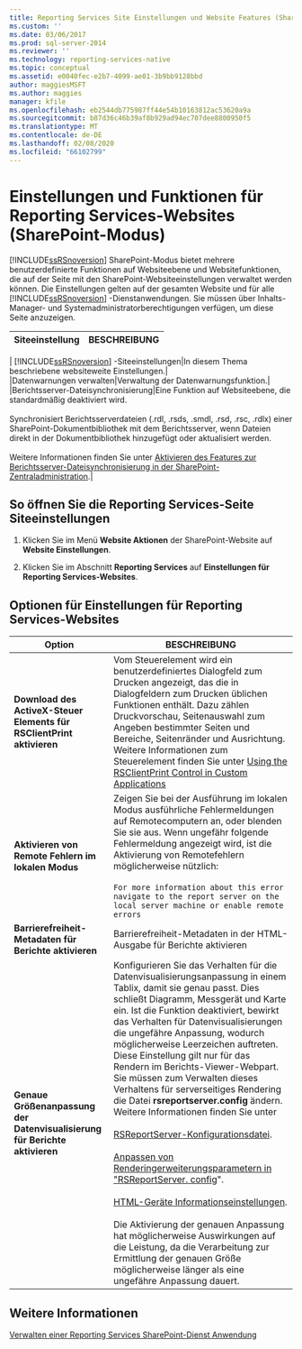 ```yaml
---
title: Reporting Services Site Einstellungen und Website Features (SharePoint-Modus) | Microsoft-Dokumentation
ms.custom: ''
ms.date: 03/06/2017
ms.prod: sql-server-2014
ms.reviewer: ''
ms.technology: reporting-services-native
ms.topic: conceptual
ms.assetid: e0040fec-e2b7-4099-ae01-3b9bb9128bbd
author: maggiesMSFT
ms.author: maggies
manager: kfile
ms.openlocfilehash: eb2544db775987ff44e54b10163812ac53620a9a
ms.sourcegitcommit: b87d36c46b39af8b929ad94ec707dee8800950f5
ms.translationtype: MT
ms.contentlocale: de-DE
ms.lasthandoff: 02/08/2020
ms.locfileid: "66102799"
---
```

# <a name="reporting-services-site-settings-and-site-featuressharepoint-mode"></a>Einstellungen und Funktionen für Reporting Services-Websites (SharePoint-Modus)
  
  [!INCLUDE[ssRSnoversion](../includes/ssrsnoversion-md.md)] SharePoint-Modus bietet mehrere benutzerdefinierte Funktionen auf Websiteebene und Websitefunktionen, die auf der Seite mit den SharePoint-Websiteeinstellungen verwaltet werden können. Die Einstellungen gelten auf der gesamten Website und für alle [!INCLUDE[ssRSnoversion](../includes/ssrsnoversion-md.md)] -Dienstanwendungen. Sie müssen über Inhalts-Manager- und Systemadministratorberechtigungen verfügen, um diese Seite anzuzeigen.  
  
|Siteeinstellung|BESCHREIBUNG|  
|------------------|-----------------|  
|
  [!INCLUDE[ssRSnoversion](../includes/ssrsnoversion-md.md)] -Siteeinstellungen|In diesem Thema beschriebene websiteweite Einstellungen.|  
|Datenwarnungen verwalten|Verwaltung der Datenwarnungsfunktion.|  
|Berichtsserver-Dateisynchronisierung|Eine Funktion auf Websiteebene, die standardmäßig deaktiviert wird.<br /><br /> Synchronisiert Berichtsserverdateien (.rdl, .rsds, .smdl, .rsd, .rsc, .rdlx) einer SharePoint-Dokumentbibliothek mit dem Berichtsserver, wenn Dateien direkt in der Dokumentbibliothek hinzugefügt oder aktualisiert werden.<br /><br /> Weitere Informationen finden Sie unter [Aktivieren des Features zur Berichtsserver-Dateisynchronisierung in der SharePoint-Zentraladministration](../../2014/reporting-services/activate-report-server-file-sync-feature-sharepoint-central-administration.md).|  
  
## <a name="to-open-the-reporting-services-site-settings-page"></a>So öffnen Sie die Reporting Services-Seite Siteeinstellungen  
  
1.  Klicken Sie im Menü **Website Aktionen** der SharePoint-Website auf **Website Einstellungen**.  
  
2.  Klicken Sie im Abschnitt **Reporting Services** auf **Einstellungen für Reporting Services-Websites**.  
  
## <a name="options-for-reporting-services-site-settings"></a>Optionen für Einstellungen für Reporting Services-Websites  
  
|Option|BESCHREIBUNG|  
|------------|-----------------|  
|**Download des ActiveX-Steuer Elements für RSClientPrint aktivieren**|Vom Steuerelement wird ein benutzerdefiniertes Dialogfeld zum Drucken angezeigt, das die in Dialogfeldern zum Drucken üblichen Funktionen enthält. Dazu zählen Druckvorschau, Seitenauswahl zum Angeben bestimmter Seiten und Bereiche, Seitenränder und Ausrichtung. Weitere Informationen zum Steuerelement finden Sie unter [Using the RSClientPrint Control in Custom Applications](report-server-web-service/net-framework/using-the-rsclientprint-control-in-custom-applications.md)|  
|**Aktivieren von Remote Fehlern im lokalen Modus**|Zeigen Sie bei der Ausführung im lokalen Modus ausführliche Fehlermeldungen auf Remotecomputern an, oder blenden Sie sie aus. Wenn ungefähr folgende Fehlermeldung angezeigt wird, ist die Aktivierung von Remotefehlern möglicherweise nützlich:<br /><br /> `For more information about this error navigate to the report server on the local server machine or enable remote errors`|  
|**Barrierefreiheit-Metadaten für Berichte aktivieren**|Barrierefreiheit-Metadaten in der HTML-Ausgabe für Berichte aktivieren|  
|**Genaue Größenanpassung der Datenvisualisierung für Berichte aktivieren**|Konfigurieren Sie das Verhalten für die Datenvisualisierungsanpassung in einem Tablix, damit sie genau passt. Dies schließt Diagramm, Messgerät und Karte ein. Ist die Funktion deaktiviert, bewirkt das Verhalten für Datenvisualisierungen die ungefähre Anpassung, wodurch möglicherweise Leerzeichen auftreten. Diese Einstellung gilt nur für das Rendern im Berichts-Viewer-Webpart. Sie müssen zum Verwalten dieses Verhaltens für serverseitiges Rendering die Datei **rsreportserver.config** ändern. Weitere Informationen finden Sie unter<br /><br /> [RSReportServer-Konfigurationsdatei](report-server/rsreportserver-config-configuration-file.md).<br /><br /> [Anpassen von Renderingerweiterungsparametern in "RSReportServer. config](customize-rendering-extension-parameters-in-rsreportserver-config.md)".<br /><br /> [HTML-Geräte Informationseinstellungen](html-device-information-settings.md).<br /><br /> Die Aktivierung der genauen Anpassung hat möglicherweise Auswirkungen auf die Leistung, da die Verarbeitung zur Ermittlung der genauen Größe möglicherweise länger als eine ungefähre Anpassung dauert.|  
  
## <a name="see-also"></a>Weitere Informationen  
 [Verwalten einer Reporting Services SharePoint-Dienst Anwendung](../../2014/reporting-services/manage-a-reporting-services-sharepoint-service-application.md)  
  
  
